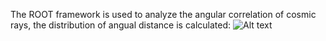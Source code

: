 The ROOT framework is used to analyze the angular correlation of cosmic rays, the distribution of angual distance is calculated:
![Alt text](path/to/your/image.png)
